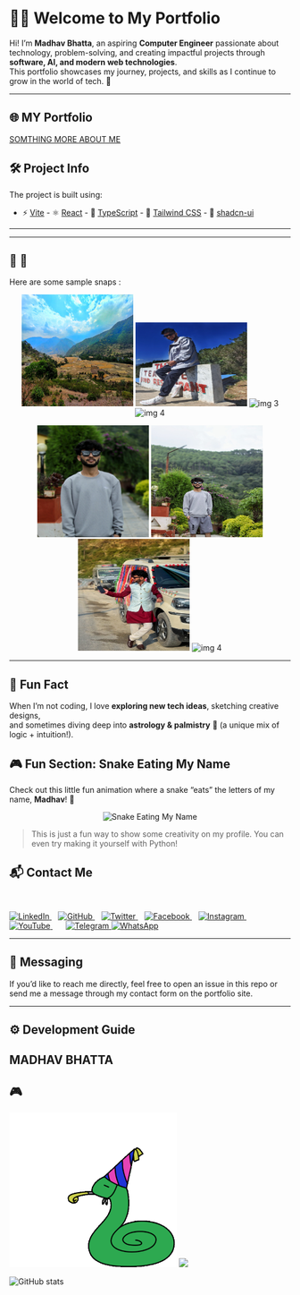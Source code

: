 # 👨‍💻 Welcome to My Portfolio

Hi! I’m **Madhav Bhatta**, an aspiring **Computer Engineer** passionate about technology, problem-solving, and creating impactful projects through **software, AI, and modern web technologies**.  
This portfolio showcases my journey, projects, and skills as I continue to grow in the world of tech. 🚀  

---

## 🌐 MY Portfolio

 [SOMTHING MORE ABOUT ME](https://madhavbhatta11-69.lovable.app/)



## 🛠️ Project Info

The project is built using:

- ⚡ [Vite](https://vitejs.dev/)  - ⚛️ [React](https://react.dev/)  - 📘 [TypeScript](https://www.typescriptlang.org/)  - 🎨 [Tailwind CSS](https://tailwindcss.com/)  - 🧩 [shadcn-ui](https://ui.shadcn.com/)



---

---

## 📸  📸 

Here are some  sample snaps :  

<p align="center">
  <img src="src/assets/IMG_20250502_114235-01.jpeg" alt="img 1" width="200" height="200"/>
  <img src="src/assets/IMG_20231023_121033-01.jpeg" alt="img 2" width="200" height="150"/>
  <img src="src/assets/IMG_20250502_084944-01-02.jpeg" alt="img 3" width="200" height="200"/>
  <img src="src/assets/IMG_20250502_084944-01-02.jpeg" alt="img 4" width="200" height="150"/>
</p>


<p align="center">
  <img src="src/assets/20250803_020249210_iOS-01.jpeg" alt="img 1" width="200" height="200"/>
  <img src="src/assets/20250803_020249825_iOS-01.jpeg" alt="img 2" width="200" height="200"/>
  <img src="/src/assets/Screenshot_2025-05-16-16-46-28-547_com.miui.gallery-02.jpeg" alt="img 3" width="200" height="200"/>
  <img src="/src/assets/IMG_5218-01.jpeg" alt="img 4" width="200" height="200"/>
</p>



---
## 🌱 Fun Fact  

When I’m not coding, I love **exploring new tech ideas**, sketching creative designs,  
and sometimes diving deep into **astrology & palmistry** 🔮 (a unique mix of logic + intuition!).  
## 🎮 Fun Section: Snake Eating My Name

Check out this little fun animation where a snake “eats” the letters of my name, **Madhav**! 🐍

<p align="center">
  <img src="snake_name.gif" alt="Snake Eating My Name" width="500"/>
</p>

> This is just a fun way to show some creativity on my profile. You can even try making it yourself with Python!


## 📬 Contact Me  

<p align="left">


  &nbsp;&nbsp;
  <!-- LinkedIn -->
  <a href="https://www.linkedin.com/in/your-linkedin-id" target="_blank">
    <img src="https://img.icons8.com/color/48/000000/linkedin.png" alt="LinkedIn" width="40" height="40"/>
  </a>
  &nbsp;&nbsp;
  <!-- GitHub -->
  <a href="https://github.com/madhavbhatta11" target="_blank">
    <img src="https://img.icons8.com/ios-glyphs/48/000000/github.png" alt="GitHub" width="40" height="40"/>
  </a>
  &nbsp;&nbsp;
  <!-- Twitter -->
  <a href="https://twitter.com/your-twitter-id" target="_blank">
    <img src="https://img.icons8.com/color/48/000000/twitter--v1.png" alt="Twitter" width="40" height="40"/>
  </a>
  &nbsp;&nbsp;
  <!-- Facebook -->
  <a href="https://www.facebook.com/MadhavBhatta11/" target="_blank">
    <img src="https://img.icons8.com/color/48/000000/facebook-new.png" alt="Facebook" width="40" height="40"/>
  </a>
  &nbsp;&nbsp;
  <!-- Instagram -->
  <a href="https://www.instagram.com/madhav__bhatta/" target="_blank">
    <img src="https://img.icons8.com/color/48/000000/instagram-new.png" alt="Instagram" width="40" height="40"/>
  </a>
  &nbsp;&nbsp;
  <!-- YouTube -->
  <a href="https://www.youtube.com/@madhavbhatta4695" target="_blank">
    <img src="https://img.icons8.com/color/48/000000/youtube-play.png" alt="YouTube" width="40" height="40"/>
  </a>
  &nbsp;&nbsp;
   &nbsp;&nbsp;
 <!-- Telegram -->
  <a href="https://t.me/your-username" target="_blank">
    <img src="https://img.icons8.com/color/48/000000/telegram-app.png" alt="Telegram" width="40" height="40"/>
  </a>
<!-- WhatsApp -->
<a href="https://wa.me/9868869289?text=Hello%20 MADHAV, Are you there?" target="_blank">
  <img src="https://img.icons8.com/color/48/000000/whatsapp--v1.png" alt="WhatsApp" width="40" height="40"/>
</a>


</p>

---

## 💬 Messaging  

If you’d like to reach me directly, feel free to open an issue in this repo or send me a message through my contact form on the portfolio site.  

---



## ⚙️ Development Guide 
## MADHAV BHATTA

## 🎮 
<p align="left">
  <img src="src/assets/snake.gif" alt="Animated Snake" width="300"/>
  <img src="https://c.tenor.com/0XkY-uFZ9fYAAAAC/typing-computer.gif" width="200"/>

![GitHub stats](https://github-readme-stats.vercel.app/api?username=madhavbhatta11&show_icons=true&theme=radical)

 
</p>


